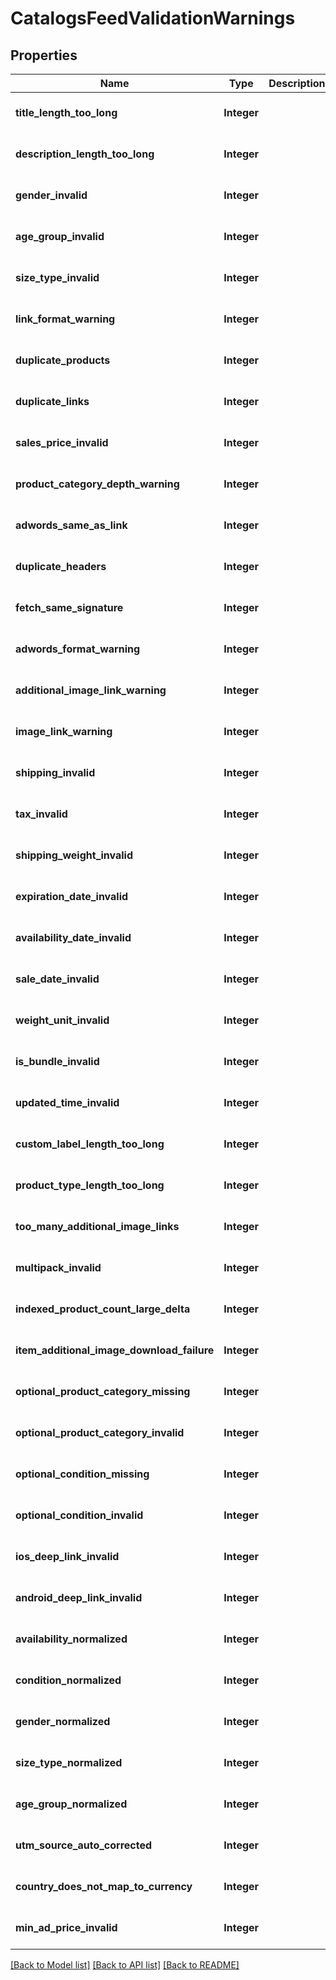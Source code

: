 # CatalogsFeedValidationWarnings
## Properties

Name | Type | Description | Notes
------------ | ------------- | ------------- | -------------
**title\_length\_too\_long** | **Integer** |  | [optional] [default to null]
**description\_length\_too\_long** | **Integer** |  | [optional] [default to null]
**gender\_invalid** | **Integer** |  | [optional] [default to null]
**age\_group\_invalid** | **Integer** |  | [optional] [default to null]
**size\_type\_invalid** | **Integer** |  | [optional] [default to null]
**link\_format\_warning** | **Integer** |  | [optional] [default to null]
**duplicate\_products** | **Integer** |  | [optional] [default to null]
**duplicate\_links** | **Integer** |  | [optional] [default to null]
**sales\_price\_invalid** | **Integer** |  | [optional] [default to null]
**product\_category\_depth\_warning** | **Integer** |  | [optional] [default to null]
**adwords\_same\_as\_link** | **Integer** |  | [optional] [default to null]
**duplicate\_headers** | **Integer** |  | [optional] [default to null]
**fetch\_same\_signature** | **Integer** |  | [optional] [default to null]
**adwords\_format\_warning** | **Integer** |  | [optional] [default to null]
**additional\_image\_link\_warning** | **Integer** |  | [optional] [default to null]
**image\_link\_warning** | **Integer** |  | [optional] [default to null]
**shipping\_invalid** | **Integer** |  | [optional] [default to null]
**tax\_invalid** | **Integer** |  | [optional] [default to null]
**shipping\_weight\_invalid** | **Integer** |  | [optional] [default to null]
**expiration\_date\_invalid** | **Integer** |  | [optional] [default to null]
**availability\_date\_invalid** | **Integer** |  | [optional] [default to null]
**sale\_date\_invalid** | **Integer** |  | [optional] [default to null]
**weight\_unit\_invalid** | **Integer** |  | [optional] [default to null]
**is\_bundle\_invalid** | **Integer** |  | [optional] [default to null]
**updated\_time\_invalid** | **Integer** |  | [optional] [default to null]
**custom\_label\_length\_too\_long** | **Integer** |  | [optional] [default to null]
**product\_type\_length\_too\_long** | **Integer** |  | [optional] [default to null]
**too\_many\_additional\_image\_links** | **Integer** |  | [optional] [default to null]
**multipack\_invalid** | **Integer** |  | [optional] [default to null]
**indexed\_product\_count\_large\_delta** | **Integer** |  | [optional] [default to null]
**item\_additional\_image\_download\_failure** | **Integer** |  | [optional] [default to null]
**optional\_product\_category\_missing** | **Integer** |  | [optional] [default to null]
**optional\_product\_category\_invalid** | **Integer** |  | [optional] [default to null]
**optional\_condition\_missing** | **Integer** |  | [optional] [default to null]
**optional\_condition\_invalid** | **Integer** |  | [optional] [default to null]
**ios\_deep\_link\_invalid** | **Integer** |  | [optional] [default to null]
**android\_deep\_link\_invalid** | **Integer** |  | [optional] [default to null]
**availability\_normalized** | **Integer** |  | [optional] [default to null]
**condition\_normalized** | **Integer** |  | [optional] [default to null]
**gender\_normalized** | **Integer** |  | [optional] [default to null]
**size\_type\_normalized** | **Integer** |  | [optional] [default to null]
**age\_group\_normalized** | **Integer** |  | [optional] [default to null]
**utm\_source\_auto\_corrected** | **Integer** |  | [optional] [default to null]
**country\_does\_not\_map\_to\_currency** | **Integer** |  | [optional] [default to null]
**min\_ad\_price\_invalid** | **Integer** |  | [optional] [default to null]

[[Back to Model list]](../README.md#documentation-for-models) [[Back to API list]](../README.md#documentation-for-api-endpoints) [[Back to README]](../README.md)

